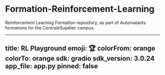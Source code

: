 # Formation-Reinforcement-Learning
Reinforcement Learning Formation repository, as part of Automatants formations for the CentraleSupélec campus.

---
title: RL Playground
emoji: 🏆
colorFrom: orange
colorTo: orange
sdk: gradio
sdk_version: 3.0.24
app_file: app.py
pinned: false
---
